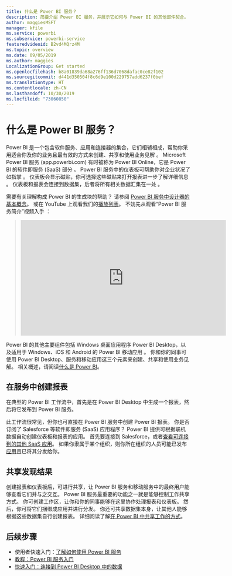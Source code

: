 ```yaml
---
title: 什么是 Power BI 服务？
description: 简要介绍 Power BI 服务，并展示它如何与 Power BI 的其他部件契合。
author: maggiesMSFT
manager: kfile
ms.service: powerbi
ms.subservice: powerbi-service
featuredvideoid: B2vd4MQrz4M
ms.topic: overview
ms.date: 09/05/2019
ms.author: maggies
LocalizationGroup: Get started
ms.openlocfilehash: b8a01839da68a276ff136d7068dafac0ce82f102
ms.sourcegitcommit: d441d350504f8c6d9e100d229757add6237f0bef
ms.translationtype: HT
ms.contentlocale: zh-CN
ms.lasthandoff: 10/30/2019
ms.locfileid: "73060850"
---
```

# <a name="what-is-the-power-bi-service"></a>什么是 Power BI 服务？
Power BI 是一个包含软件服务、应用和连接器的集合，它们相辅相成，帮助你采用适合你及你的业务且最有效的方式来创建、共享和使用业务见解  。 Microsoft Power BI 服务 (app.powerbi.com) 有时被称为 Power BI Online，它是 Power BI 的软件即服务 (SaaS) 部分   。 Power BI 服务中的仪表板可帮助你对企业状况了如指掌  。 仪表板会显示磁贴，你可选择这些磁贴来打开报表进一步了解详细信息   。 仪表板和报表会连接到数据集，后者将所有相关数据汇集在一处  。 

需要有关理解构成 Power BI 的生成块的帮助？ 请参阅 [Power BI 服务中设计器的基本概念](service-basic-concepts.md)。 或在 YouTube 上观看我们的[播放列表](https://www.youtube.com/playlist?list=PL1N57mwBHtN0JFoKSR0n-tBkUJHeMP2cP)。 不妨先从观看“Power BI 服务简介”视频入手  ：

> 
> <iframe width="560" height="315" src="https://www.youtube.com/embed/B2vd4MQrz4M" frameborder="0" allowfullscreen></iframe>
> 

Power BI 的其他主要组件包括 Windows 桌面应用程序 Power BI Desktop，以及适用于 Windows、iOS 和 Android 的 Power BI 移动应用   。 你和你的同事可使用 Power BI Desktop、服务和移动应用这三个元素来创建、共享和使用业务见解。 相关概述，请阅读[什么是 Power BI](fundamentals/power-bi-overview.md)。

## <a name="creating-reports-in-the-service"></a>在服务中创建报表
在典型的 Power BI 工作流中，首先是在 Power BI Desktop 中生成一个报表，然后将它发布到 Power BI 服务。  

此工作流很常见，但你也可直接在 Power BI 服务中创建 Power BI 报表。 你是否订阅了 Salesforce 等软件即服务 (SaaS) 应用程序？ Power BI 提供可根据联机数据自动创建仪表板和报表的应用。 首先要连接到 Salesforce，或者[查看可连接到的其他 SaaS 应用](service-get-data.md)。 如果你隶属于某个组织，则你所在组织的人员可能已发布[应用](service-create-distribute-apps.md)且已将其分发给你。

## <a name="sharing-your-findings"></a>共享发现结果 

创建报表和仪表板后，可进行共享，让 Power BI 服务和移动服务中的最终用户能够查看它们并与之交互。 Power BI 服务最重要的功能之一就是能够控制工作共享方式。 你可创建工作区，让你和你的同事能够在这里协作处理报表和仪表板。 然后，你可将它们捆绑成应用并进行分发。 你还可共享数据集本身，让其他人能够根据这些数据集自行创建报表。 详细阅读了解[在 Power BI 中共享工作的方式](service-how-to-collaborate-distribute-dashboards-reports.md)。

## <a name="next-steps"></a>后续步骤
- 使用者快速入门：[了解如何使用 Power BI 服务](consumer/end-user-experience.md)   
- [教程：Power BI 服务入门](service-get-started.md)
- [快速入门：连接到 Power BI Desktop 中的数据](desktop-quickstart-connect-to-data.md)
